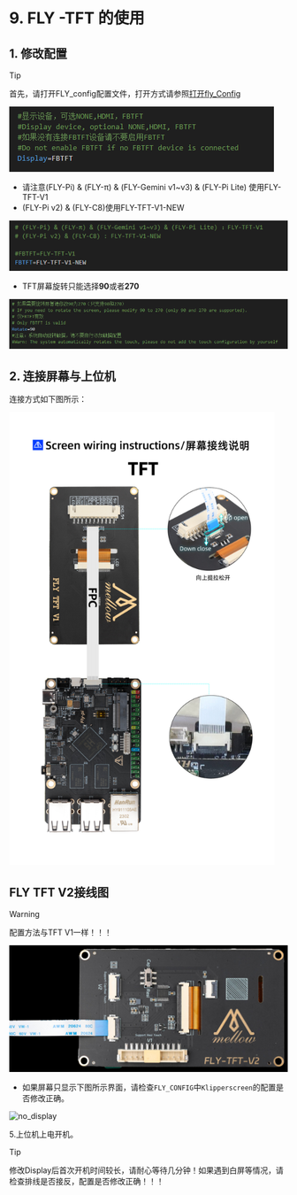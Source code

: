 # 9. FLY -TFT 的使用

## 1. 修改配置

> [!TIP]
> 首先，请打开FLY_config配置文件，打开方式请参照[打开fly_Config](/board/fly_pi/FLY_π_description2?id=_11-打开-fly_config "点击即可跳转")

![tft](../../images/boards/fly_pi/tft1.png)

* 请注意(FLY-Pi) & (FLY-π) & (FLY-Gemini v1~v3) & (FLY-Pi Lite) 使用FLY-TFT-V1
* (FLY-Pi v2) & (FLY-C8)使用FLY-TFT-V1-NEW

![tft](../../images/boards/fly_pi/tft2.png)

* TFT屏幕旋转只能选择**90**或者**270**

![tft](../../images/boards/fly_pi/tft3.png)

## 2. 连接屏幕与上位机

连接方式如下图所示：

<img src="../../images/boards/fly_pi_v2/tft.jpg" alt="tft" style="zoom:80%;" />

## FLY TFT V2接线图

> [!Warning]
>
> 配置方法与TFT V1一样！！！



![pi-v2](../../images/adv/tftv2.jpg)

* 如果屏幕只显示下图所示界面，请检查``FLY_CONFIG``中``Klipperscreen``的配置是否修改正确。

![no_display](../../images/boards/fly_pi/no_display.png)

5.上位机上电开机。

> [!TIP]
> 修改Display后首次开机时间较长，请耐心等待几分钟！如果遇到白屏等情况，请检查排线是否接反，配置是否修改正确！！！
